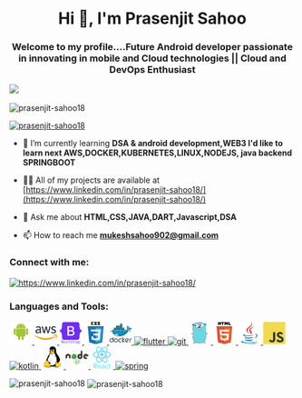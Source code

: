 <h1 align="center">Hi 👋, I'm Prasenjit Sahoo</h1>
<h3 align="center">Welcome to my profile....Future Android developer passionate in innovating in mobile and Cloud technologies || Cloud and DevOps Enthusiast</h3>
<img src="https://www.google.com/imgres?q=%20best%20ai%20animated%20technology%20pictures%20for%20android%20developer&imgurl=https%3A%2F%2Fwww.shutterstock.com%2Fimage-vector%2Fai-helps-programmer-creates-software-600nw-2391116587.jpg&imgrefurl=https%3A%2F%2Fwww.shutterstock.com%2Fsearch%2Fai-app-development&docid=dWo0h2_h5eDK7M&tbnid=N7qUxcuUTi4nxM&vet=12ahUKEwifv_2Yne6LAxWRRmwGHS8rPFMQM3oECBkQAA..i&w=600&h=299&hcb=2&ved=2ahUKEwifv_2Yne6LAxWRRmwGHS8rPFMQM3oECBkQAA"/>

<p align="left"> <img src="https://komarev.com/ghpvc/?username=prasenjit-sahoo18&label=Profile%20views&color=0e75b6&style=flat" alt="prasenjit-sahoo18" /> </p>

<p align="left"> <a href="https://github.com/ryo-ma/github-profile-trophy"><img src="https://github-profile-trophy.vercel.app/?username=prasenjit-sahoo18" alt="prasenjit-sahoo18" /></a> </p>

- 🌱 I’m currently learning **DSA & android development,WEB3 I'd like to learn next AWS,DOCKER,KUBERNETES,LINUX,NODEJS, java backend SPRINGBOOT**

- 👨‍💻 All of my projects are available at [https://www.linkedin.com/in/prasenjit-sahoo18/](https://www.linkedin.com/in/prasenjit-sahoo18/)

- 💬 Ask me about **HTML,CSS,JAVA,DART,Javascript,DSA**

- 📫 How to reach me **mukeshsahoo902@gmail.com**

<h3 align="left">Connect with me:</h3>
<p align="left">
<a href="https://linkedin.com/in/https://www.linkedin.com/in/prasenjit-sahoo18/" target="blank"><img align="center" src="https://raw.githubusercontent.com/rahuldkjain/github-profile-readme-generator/master/src/images/icons/Social/linked-in-alt.svg" alt="https://www.linkedin.com/in/prasenjit-sahoo18/" height="30" width="40" /></a>
</p>

<h3 align="left">Languages and Tools:</h3>
<p align="left"> <a href="https://developer.android.com" target="_blank" rel="noreferrer"> <img src="https://raw.githubusercontent.com/devicons/devicon/master/icons/android/android-original-wordmark.svg" alt="android" width="40" height="40"/> </a> <a href="https://aws.amazon.com" target="_blank" rel="noreferrer"> <img src="https://raw.githubusercontent.com/devicons/devicon/master/icons/amazonwebservices/amazonwebservices-original-wordmark.svg" alt="aws" width="40" height="40"/> </a> <a href="https://getbootstrap.com" target="_blank" rel="noreferrer"> <img src="https://raw.githubusercontent.com/devicons/devicon/master/icons/bootstrap/bootstrap-plain-wordmark.svg" alt="bootstrap" width="40" height="40"/> </a> <a href="https://www.w3schools.com/css/" target="_blank" rel="noreferrer"> <img src="https://raw.githubusercontent.com/devicons/devicon/master/icons/css3/css3-original-wordmark.svg" alt="css3" width="40" height="40"/> </a> <a href="https://www.docker.com/" target="_blank" rel="noreferrer"> <img src="https://raw.githubusercontent.com/devicons/devicon/master/icons/docker/docker-original-wordmark.svg" alt="docker" width="40" height="40"/> </a> <a href="https://flutter.dev" target="_blank" rel="noreferrer"> <img src="https://www.vectorlogo.zone/logos/flutterio/flutterio-icon.svg" alt="flutter" width="40" height="40"/> </a> <a href="https://git-scm.com/" target="_blank" rel="noreferrer"> <img src="https://www.vectorlogo.zone/logos/git-scm/git-scm-icon.svg" alt="git" width="40" height="40"/> </a> <a href="https://golang.org" target="_blank" rel="noreferrer"> <img src="https://raw.githubusercontent.com/devicons/devicon/master/icons/go/go-original.svg" alt="go" width="40" height="40"/> </a> <a href="https://www.w3.org/html/" target="_blank" rel="noreferrer"> <img src="https://raw.githubusercontent.com/devicons/devicon/master/icons/html5/html5-original-wordmark.svg" alt="html5" width="40" height="40"/> </a> <a href="https://www.java.com" target="_blank" rel="noreferrer"> <img src="https://raw.githubusercontent.com/devicons/devicon/master/icons/java/java-original.svg" alt="java" width="40" height="40"/> </a> <a href="https://developer.mozilla.org/en-US/docs/Web/JavaScript" target="_blank" rel="noreferrer"> <img src="https://raw.githubusercontent.com/devicons/devicon/master/icons/javascript/javascript-original.svg" alt="javascript" width="40" height="40"/> </a> <a href="https://kotlinlang.org" target="_blank" rel="noreferrer"> <img src="https://www.vectorlogo.zone/logos/kotlinlang/kotlinlang-icon.svg" alt="kotlin" width="40" height="40"/> </a> <a href="https://www.linux.org/" target="_blank" rel="noreferrer"> <img src="https://raw.githubusercontent.com/devicons/devicon/master/icons/linux/linux-original.svg" alt="linux" width="40" height="40"/> </a> <a href="https://nodejs.org" target="_blank" rel="noreferrer"> <img src="https://raw.githubusercontent.com/devicons/devicon/master/icons/nodejs/nodejs-original-wordmark.svg" alt="nodejs" width="40" height="40"/> </a> <a href="https://reactjs.org/" target="_blank" rel="noreferrer"> <img src="https://raw.githubusercontent.com/devicons/devicon/master/icons/react/react-original-wordmark.svg" alt="react" width="40" height="40"/> </a> <a href="https://spring.io/" target="_blank" rel="noreferrer"> <img src="https://www.vectorlogo.zone/logos/springio/springio-icon.svg" alt="spring" width="40" height="40"/> </a> </p>

<p><img align="left" src="https://github-readme-stats.vercel.app/api/top-langs?username=prasenjit-sahoo18&show_icons=true&locale=en&layout=compact" alt="prasenjit-sahoo18" /></p>

<p>&nbsp;<img align="center" src="https://github-readme-stats.vercel.app/api?username=prasenjit-sahoo18&show_icons=true&locale=en" alt="prasenjit-sahoo18" /></p>

